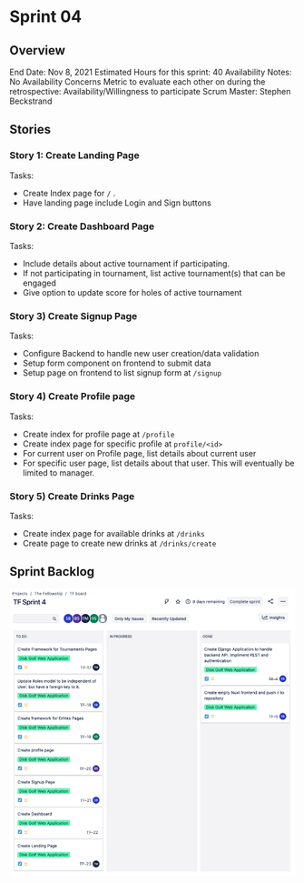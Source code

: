 # Sprint 04

## Overview

End Date: Nov 8, 2021
Estimated Hours for this sprint: 40
Availability Notes: No Availability Concerns
Metric to evaluate each other on during the retrospective: Availability/Willingness to participate
Scrum Master: Stephen Beckstrand

## Stories

### Story 1: Create Landing Page

Tasks: 
- Create Index page for `/` . 
- Have landing page include Login and Sign buttons

### Story 2: Create Dashboard Page

Tasks:
- Include details about active tournament if participating. 
- If not participating in tournament, list active tournament(s) that can be engaged
- Give option to update score for holes of active tournament


### Story 3) Create Signup Page

Tasks: 
- Configure Backend to handle new user creation/data validation
- Setup form component on frontend to submit data
- Setup page on frontend to list signup form at `/signup`

### Story 4) Create Profile page

Tasks:
- Create index for profile page at `/profile`
- Create index page for specific profile at `profile/<id>`
- For current user on Profile page, list details about current user
- For specific user page, list details about that user. This will eventually be limited to manager. 

### Story 5) Create Drinks Page

Tasks:
- Create index page for available drinks at `/drinks`
- Create page to create new drinks at `/drinks/create`


## Sprint Backlog

![backlog](backlog.png)